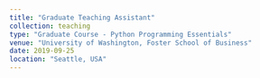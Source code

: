 ```yaml
---
title: "Graduate Teaching Assistant"
collection: teaching
type: "Graduate Course - Python Programming Essentials"
venue: "University of Washington, Foster School of Business"
date: 2019-09-25
location: "Seattle, USA"
---
```

